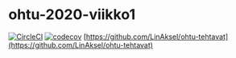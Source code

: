 # ohtu-2020-viikko1

[![CircleCI](https://circleci.com/gh/LinAksel/ohtu-2020-viikko1.svg?style=svg)](https://circleci.com/gh/LinAksel/ohtu-2020-viikko1) [![codecov](https://codecov.io/gh/LinAksel/ohtu-2020-viikko1/branch/master/graph/badge.svg)](https://codecov.io/gh/LinAksel/ohtu-2020-viikko1)
[https://github.com/LinAksel/ohtu-tehtavat](https://github.com/LinAksel/ohtu-tehtavat)
